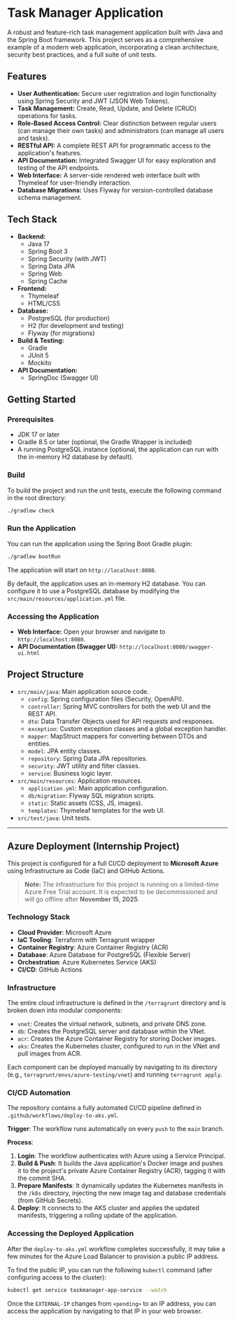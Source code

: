 # Task Manager Application

A robust and feature-rich task management application built with Java and the Spring Boot framework. This project serves as a comprehensive example of a modern web application, incorporating a clean architecture, security best practices, and a full suite of unit tests.

## Features

*   **User Authentication:** Secure user registration and login functionality using Spring Security and JWT (JSON Web Tokens).
*   **Task Management:** Create, Read, Update, and Delete (CRUD) operations for tasks.
*   **Role-Based Access Control:** Clear distinction between regular users (can manage their own tasks) and administrators (can manage all users and tasks).
*   **RESTful API:** A complete REST API for programmatic access to the application's features.
*   **API Documentation:** Integrated Swagger UI for easy exploration and testing of the API endpoints.
*   **Web Interface:** A server-side rendered web interface built with Thymeleaf for user-friendly interaction.
*   **Database Migrations:** Uses Flyway for version-controlled database schema management.

## Tech Stack

*   **Backend:**
    *   Java 17
    *   Spring Boot 3
    *   Spring Security (with JWT)
    *   Spring Data JPA
    *   Spring Web
    *   Spring Cache
*   **Frontend:**
    *   Thymeleaf
    *   HTML/CSS
*   **Database:**
    *   PostgreSQL (for production)
    *   H2 (for development and testing)
    *   Flyway (for migrations)
*   **Build & Testing:**
    *   Gradle
    *   JUnit 5
    *   Mockito
*   **API Documentation:**
    *   SpringDoc (Swagger UI)

## Getting Started

### Prerequisites

*   JDK 17 or later
*   Gradle 8.5 or later (optional, the Gradle Wrapper is included)
*   A running PostgreSQL instance (optional, the application can run with the in-memory H2 database by default).

### Build

To build the project and run the unit tests, execute the following command in the root directory:

```bash
./gradlew check
```

### Run the Application

You can run the application using the Spring Boot Gradle plugin:

```bash
./gradlew bootRun
```

The application will start on `http://localhost:8080`.

By default, the application uses an in-memory H2 database. You can configure it to use a PostgreSQL database by modifying the `src/main/resources/application.yml` file.

### Accessing the Application

*   **Web Interface:** Open your browser and navigate to `http://localhost:8080`.
*   **API Documentation (Swagger UI):** `http://localhost:8080/swagger-ui.html`

## Project Structure

*   `src/main/java`: Main application source code.
    *   `config`: Spring configuration files (Security, OpenAPI).
    *   `controller`: Spring MVC controllers for both the web UI and the REST API.
    *   `dto`: Data Transfer Objects used for API requests and responses.
    *   `exception`: Custom exception classes and a global exception handler.
    *   `mapper`: MapStruct mappers for converting between DTOs and entities.
    *   `model`: JPA entity classes.
    *   `repository`: Spring Data JPA repositories.
    *   `security`: JWT utility and filter classes.
    *   `service`: Business logic layer.
*   `src/main/resources`: Application resources.
    *   `application.yml`: Main application configuration.
    *   `db/migration`: Flyway SQL migration scripts.
    *   `static`: Static assets (CSS, JS, images).
    *   `templates`: Thymeleaf templates for the web UI.
*   `src/test/java`: Unit tests.

---

## Azure Deployment (Internship Project)

This project is configured for a full CI/CD deployment to **Microsoft Azure** using Infrastructure as Code (IaC) and GitHub Actions.

> **Note:** The infrastructure for this project is running on a limited-time Azure Free Trial account. It is expected to be decommissioned and will go offline after **November 15, 2025**.

### Technology Stack

- **Cloud Provider**: Microsoft Azure
- **IaC Tooling**: Terraform with Terragrunt wrapper
- **Container Registry**: Azure Container Registry (ACR)
- **Database**: Azure Database for PostgreSQL (Flexible Server)
- **Orchestration**: Azure Kubernetes Service (AKS)
- **CI/CD**: GitHub Actions

### Infrastructure

The entire cloud infrastructure is defined in the `/terragrunt` directory and is broken down into modular components:

- `vnet`: Creates the virtual network, subnets, and private DNS zone.
- `db`: Creates the PostgreSQL server and database within the VNet.
- `acr`: Creates the Azure Container Registry for storing Docker images.
- `aks`: Creates the Kubernetes cluster, configured to run in the VNet and pull images from ACR.

Each component can be deployed manually by navigating to its directory (e.g., `terragrunt/envs/azure-testing/vnet`) and running `terragrunt apply`.

### CI/CD Automation

The repository contains a fully automated CI/CD pipeline defined in `.github/workflows/deploy-to-aks.yml`.

**Trigger**: The workflow runs automatically on every `push` to the `main` branch.

**Process**:
1.  **Login**: The workflow authenticates with Azure using a Service Principal.
2.  **Build & Push**: It builds the Java application's Docker image and pushes it to the project's private Azure Container Registry (ACR), tagging it with the commit SHA.
3.  **Prepare Manifests**: It dynamically updates the Kubernetes manifests in the `/k8s` directory, injecting the new image tag and database credentials (from GitHub Secrets).
4.  **Deploy**: It connects to the AKS cluster and applies the updated manifests, triggering a rolling update of the application.

### Accessing the Deployed Application

After the `deploy-to-aks.yml` workflow completes successfully, it may take a few minutes for the Azure Load Balancer to provision a public IP address.

To find the public IP, you can run the following `kubectl` command (after configuring access to the cluster):

```bash
kubectl get service taskmanager-app-service --watch
```

Once the `EXTERNAL-IP` changes from `<pending>` to an IP address, you can access the application by navigating to that IP in your web browser.

